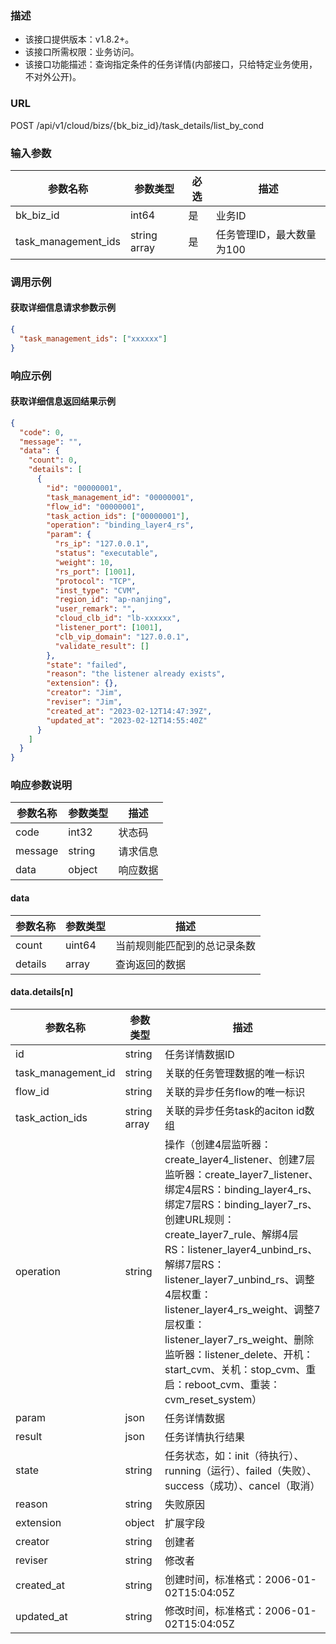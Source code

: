 ### 描述

- 该接口提供版本：v1.8.2+。
- 该接口所需权限：业务访问。
- 该接口功能描述：查询指定条件的任务详情(内部接口，只给特定业务使用，不对外公开)。

### URL

POST /api/v1/cloud/bizs/{bk_biz_id}/task_details/list_by_cond

### 输入参数

| 参数名称             | 参数类型       | 必选 | 描述                   |
|---------------------|--------------|------|-----------------------|
| bk_biz_id           | int64        | 是   | 业务ID                 |
| task_management_ids | string array | 是   | 任务管理ID，最大数量为100 |

### 调用示例

#### 获取详细信息请求参数示例

```json
{
  "task_management_ids": ["xxxxxx"]
}
```

### 响应示例

#### 获取详细信息返回结果示例

```json
{
  "code": 0,
  "message": "",
  "data": {
    "count": 0,
    "details": [
      {
        "id": "00000001",
        "task_management_id": "00000001",
        "flow_id": "00000001",
        "task_action_ids": ["00000001"],
        "operation": "binding_layer4_rs",
        "param": {
          "rs_ip": "127.0.0.1",
          "status": "executable",
          "weight": 10,
          "rs_port": [1001],
          "protocol": "TCP",
          "inst_type": "CVM",
          "region_id": "ap-nanjing",
          "user_remark": "",
          "cloud_clb_id": "lb-xxxxxx",
          "listener_port": [1001],
          "clb_vip_domain": "127.0.0.1",
          "validate_result": []
        },
        "state": "failed",
        "reason": "the listener already exists",
        "extension": {},
        "creator": "Jim",
        "reviser": "Jim",
        "created_at": "2023-02-12T14:47:39Z",
        "updated_at": "2023-02-12T14:55:40Z"
      }
    ]
  }
}
```

### 响应参数说明

| 参数名称 | 参数类型 | 描述    |
|---------|--------|---------|
| code    | int32  | 状态码   |
| message | string | 请求信息 |
| data    | object | 响应数据 |

#### data

| 参数名称    | 参数类型   | 描述             |
|---------|--------|----------------|
| count   | uint64 | 当前规则能匹配到的总记录条数 |
| details | array  | 查询返回的数据        |

#### data.details[n]

| 参数名称            | 参数类型       | 描述                                                                                |
|--------------------|--------------|-------------------------------------------------------------------------------------|
| id                 | string       | 任务详情数据ID                                                                        |
| task_management_id | string       | 关联的任务管理数据的唯一标识                                                             |
| flow_id            | string       | 关联的异步任务flow的唯一标识                                                            |
| task_action_ids    | string array | 关联的异步任务task的aciton id数组                                                       |
| operation          | string       | 操作（创建4层监听器：create_layer4_listener、创建7层监听器：create_layer7_listener、绑定4层RS：binding_layer4_rs、绑定7层RS：binding_layer7_rs、创建URL规则：create_layer7_rule、解绑4层RS：listener_layer4_unbind_rs、解绑7层RS：listener_layer7_unbind_rs、调整4层权重：listener_layer4_rs_weight、调整7层权重：listener_layer7_rs_weight、删除监听器：listener_delete、开机：start_cvm、关机：stop_cvm、重启：reboot_cvm、重装：cvm_reset_system） |
| param              | json         | 任务详情数据                                                                          |
| result             | json         | 任务详情执行结果                                                                       |
| state              | string       | 任务状态，如：init（待执行）、running（运行）、failed（失败）、success（成功）、cancel（取消） |
| reason             | string       | 失败原因                                                                              |
| extension          | object       | 扩展字段                                                                              |
| creator            | string       | 创建者                                                                                |
| reviser            | string       | 修改者                                                                                |
| created_at         | string       | 创建时间，标准格式：2006-01-02T15:04:05Z                                                |
| updated_at         | string       | 修改时间，标准格式：2006-01-02T15:04:05Z                                                |
